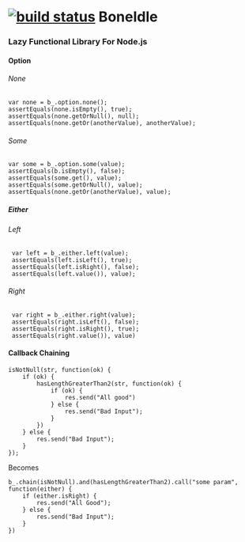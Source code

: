 [![build status](https://secure.travis-ci.org/jozefdransfield/BoneIdle.png)](http://travis-ci.org/jozefdransfield/BoneIdle)
BoneIdle
=========

### Lazy Functional Library For Node.js

#### Option
###### None
	var none = b_.option.none();
	assertEquals(none.isEmpty(), true);
	assertEquals(none.getOrNull(), null);
	assertEquals(none.getOr(anotherValue), anotherValue);
###### Some 
	var some = b_.option.some(value);
	assertEquals(b.isEmpty(), false);
	assertEquals(some.get(), value);
	assertEquals(some.getOrNull(), value);
	assertEquals(none.getOr(anotherValue), value);
	
##### Either
###### Left 
	 var left = b_.either.left(value);
	 assertEquals(left.isLeft(), true);
	 assertEquals(left.isRight(), false);
	 assertEquals(left.value()), value);
###### Right 
	 var right = b_.either.right(value);
	 assertEquals(right.isLeft(), false);
	 assertEquals(right.isRight(), true);
	 assertEquals(right.value()), value)



####  Callback Chaining

	isNotNull(str, function(ok) {
		if (ok) {
			hasLengthGreaterThan2(str, function(ok) {
				if (ok) {
					res.send("All good")
				} else {
					res.send("Bad Input");
				}
			})
		} else {
			res.send("Bad Input");
		}
	});

Becomes 
	
	b_.chain(isNotNull).and(hasLengthGreaterThan2).call("some param", function(either) {
		if (either.isRight) {
			res.send("All Good");
		} else {
			res.send("Bad Input");
		}
	})

